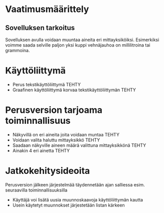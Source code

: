 # Vaatimusmäärittely

## Sovelluksen tarkoitus

Sovelluksen avulla voidaan muuntaa aineita eri mittayksiköiksi. Esimerkiksi voimme saada selville paljon yksi kuppi vehnäjauhoa on millilitroina tai grammoina.

# Käyttöliittymä

- Perus tekstikäyttöliittymä TEHTY
- Graafinen käyttöliittymä korvaa tekstikäyttöliittymän TEHTY

# Perusversion tarjoama toiminnallisuus

- Näkyvillä on eri aineita joita voidaan muntaa TEHTY
- Voidaan valita haluttu mittayksikkö TEHTY
- Saadaan näkyville aineen määrä valittuna mittayksikkönä TEHTY
- Ainakin 4 eri ainetta TEHTY

# Jatkokehitysideoita

Perusversion jälkeen järjestelmää täydennetään ajan salliessa esim. seuraavilla toiminnallisuuksilla

- Käyttäjä voi lisätä uusia muunnoskaavoja käyttöliittymän kautta
- Usein käytetyt muunnokset järjestetään listan kärkeen